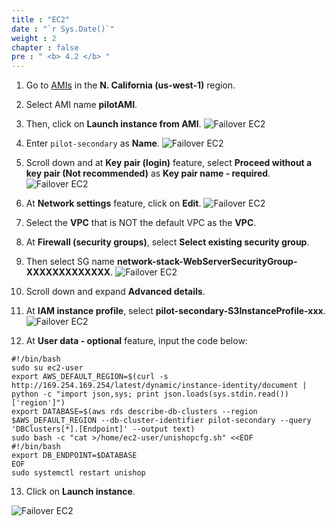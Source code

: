 ```yaml
---
title : "EC2"
date : "`r Sys.Date()`"
weight : 2
chapter : false
pre : " <b> 4.2 </b> "
---
```


1. Go to [AMIs](https://us-west-1.console.aws.amazon.com/ec2/home?region=us-west-1#Images:visibility=owned-by-me) in the **N. California (us-west-1)** region.
2. Select AMI name **pilotAMI**.
3. Then, click on **Launch instance from AMI**.
![Failover EC2](../../images/4.failover/4.2.ec2/4.2.1ec2.png?width=90pc)

4. Enter ```pilot-secondary``` as **Name**.
![Failover EC2](../../images/4.failover/4.2.ec2/4.2.2ec2.png?width=90pc)

5. Scroll down and at **Key pair (login)** feature, select **Proceed without a key pair (Not recommended)** as **Key pair name - required**.
![Failover EC2](../../images/4.failover/4.2.ec2/4.2.3ec2.png?width=90pc)

6. At **Network settings** feature, click on **Edit**.
![Failover EC2](../../images/4.failover/4.2.ec2/4.2.4ec2.png?width=90pc)

7. Select the **VPC** that is NOT the default VPC as the **VPC**.
8. At **Firewall (security groups)**, select **Select existing security group**.
9. Then select SG name **network-stack-WebServerSecurityGroup-XXXXXXXXXXXXX**.
![Failover EC2](../../images/4.failover/4.2.ec2/4.2.5ec2.png?width=90pc)

10. Scroll down and expand **Advanced details**.
11. At **IAM instance profile**, select **pilot-secondary-S3InstanceProfile-xxx**.
![Failover EC2](../../images/4.failover/4.2.ec2/4.2.7ec2.png?width=90pc)
12. At **User data - optional** feature, input the code below:
```
#!/bin/bash     
sudo su ec2-user                        
export AWS_DEFAULT_REGION=$(curl -s http://169.254.169.254/latest/dynamic/instance-identity/document | python -c "import json,sys; print json.loads(sys.stdin.read())['region']")
export DATABASE=$(aws rds describe-db-clusters --region $AWS_DEFAULT_REGION --db-cluster-identifier pilot-secondary --query 'DBClusters[*].[Endpoint]' --output text)
sudo bash -c "cat >/home/ec2-user/unishopcfg.sh" <<EOF
#!/bin/bash
export DB_ENDPOINT=$DATABASE
EOF
sudo systemctl restart unishop
```

13. Click on **Launch instance**. 

![Failover EC2](../../images/4.failover/4.2.ec2/4.2.6ec2.png?width=90pc)